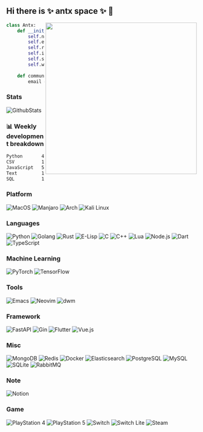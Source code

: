 ## Hi there is ✨ antx space ✨ 👋

<img align="right" width="400" src="https://i.imgur.com/ugWb6BU.gif" />

```python
class Antx:
    def __init__(self):
        self.nickname = 'antx'
        self.education = 'Master of Science in Electronics and Communication Engineering, GXU'
        self.research = ['Robo-Advisor', 'Quantitative Trading', 'Machine Learning', 'Blockchain', 'Cyber Security']
        self.interest = ['Reading', 'Coding', 'Trading']
        self.skills = ['Python', 'Golang', 'Rust', 'E-Lisp', 'C', 'C++', 'Lua', 'Node.js', 'Dart', 'TypeScript']
        self.work = 'Cyber Security'
    
    def communication(self):
        email = d2thaWZlbmcyMDA3QDE2My5jb20
```
### Stats
![GithubStats](https://github-readme-stats.vercel.app/api?username=antx-code&show_icons=True&theme=cobalt)
### :bar_chart: Weekly development breakdown

<!--START_SECTION:waka-->

```txt
Python       4 hrs 48 mins   ███████████████░░░░░░░░░░   59.84 %
CSV          1 hr 35 mins    █████░░░░░░░░░░░░░░░░░░░░   19.85 %
JavaScript   56 mins         ███░░░░░░░░░░░░░░░░░░░░░░   11.78 %
Text         17 mins         █░░░░░░░░░░░░░░░░░░░░░░░░   03.64 %
SQL          13 mins         ▓░░░░░░░░░░░░░░░░░░░░░░░░   02.78 %
```

<!--END_SECTION:waka-->

<!--
![TopLanguage](https://github-readme-stats.vercel.app/api/top-langs/?username=antx-code&hide=html&layout=compact&theme=radical)
![SummaryCard](https://github-profile-summary-cards.vercel.app/api/cards/profile-details?username=antx-code&theme=monokai)
-->

### Platform

![MacOS](https://img.shields.io/static/v1?style=for-the-badge&message=MacOS&color=000000&logo=Apple&logoColor=FFFFFF&label=)
![Manjaro](https://img.shields.io/static/v1?style=for-the-badge&message=Manjaro&color=35BF5C&logo=Manjaro&logoColor=FFFFFF&label=)
![Arch](https://img.shields.io/static/v1?style=for-the-badge&message=Arch&color=1793D1&logo=Arch+Linux&logoColor=FFFFFF&label=)
![Kali Linux](https://img.shields.io/static/v1?style=for-the-badge&message=Kali+Linux&color=222222&logo=Kali+Linux&logoColor=1793D1&label=)

### Languages

![Python](https://img.shields.io/static/v1?style=for-the-badge&message=Python&color=3776AB&logo=Python&logoColor=FFFFFF&label=)
![Golang](https://img.shields.io/static/v1?style=for-the-badge&message=Golang&color=00ADD8&logo=Go&logoColor=FFFFFF&label=)
![Rust](https://img.shields.io/static/v1?style=for-the-badge&message=Rust&color=000000&logo=Rust&logoColor=FFFFFF&label=)
![E-Lisp](https://img.shields.io/static/v1?style=for-the-badge&message=E-Lisp&color=2C2255&logo=GNU+Emacs&logoColor=FFFFFF&label=)
![C](https://img.shields.io/static/v1?style=for-the-badge&message=C&color=A8B9CC&logo=C&logoColor=FFFFFF&label=)
![C++](https://img.shields.io/static/v1?style=for-the-badge&message=C%2B%2B&color=00599C&logo=C%2B%2B&logoColor=FFFFFF&label=)
![Lua](https://img.shields.io/static/v1?style=for-the-badge&message=Lua&color=2C2D72&logo=Lua&logoColor=FFFFFF&label=)
![Node.js](https://img.shields.io/static/v1?style=for-the-badge&message=Node.js&color=339933&logo=Node.js&logoColor=FFFFFF&label=)
![Dart](https://img.shields.io/static/v1?style=for-the-badge&message=Dart&color=0175C2&logo=Dart&logoColor=FFFFFF&label=)
![TypeScript](https://img.shields.io/static/v1?style=for-the-badge&message=TypeScript&color=3178C6&logo=TypeScript&logoColor=FFFFFF&label=)

### Machine Learning

![PyTorch](https://img.shields.io/static/v1?style=for-the-badge&message=PyTorch&color=EE4C2C&logo=PyTorch&logoColor=FFFFFF&label=)
![TensorFlow](https://img.shields.io/static/v1?style=for-the-badge&message=TensorFlow&color=FF6F00&logo=TensorFlow&logoColor=FFFFFF&label=)

### Tools

![Emacs](https://img.shields.io/static/v1?style=for-the-badge&message=Emacs&color=9266CC&logo=Spacemacs&logoColor=FFFFFF&label=)
![Neovim](https://img.shields.io/static/v1?style=for-the-badge&message=Neovim&color=57A143&logo=Neovim&logoColor=FFFFFF&label=)
![dwm](https://img.shields.io/static/v1?style=for-the-badge&message=dwm&color=1177AA&logo=dwm&logoColor=FFFFFF&label=)

### Framework

![FastAPI](https://img.shields.io/static/v1?style=for-the-badge&message=FastAPI&color=009688&logo=FastAPI&logoColor=FFFFFF&label=)
![Gin](https://img.shields.io/static/v1?style=for-the-badge&message=Gin&color=00BFFF&logo=Gin&logoColor=FFFFFF&label=)
![Flutter](https://img.shields.io/static/v1?style=for-the-badge&message=Flutter&color=02569B&logo=Flutter&logoColor=FFFFFF&label=)
![Vue.js](https://img.shields.io/static/v1?style=for-the-badge&message=Vue.js&color=4FC08D&logo=Vue.js&logoColor=FFFFFF&label=)

### Misc

![MongoDB](https://img.shields.io/static/v1?style=for-the-badge&message=MongoDB&color=47A248&logo=MongoDB&logoColor=FFFFFF&label=)
![Redis](https://img.shields.io/static/v1?style=for-the-badge&message=Redis&color=DC382D&logo=Redis&logoColor=FFFFFF&label=)
![Docker](https://img.shields.io/static/v1?style=for-the-badge&message=Docker&color=2496ED&logo=Docker&logoColor=FFFFFF&label=)
![Elasticsearch](https://img.shields.io/static/v1?style=for-the-badge&message=Elasticsearch&color=005571&logo=Elasticsearch&logoColor=FFFFFF&label=)
![PostgreSQL](https://img.shields.io/static/v1?style=for-the-badge&message=PostgreSQL&color=336791&logo=PostgreSQL&logoColor=FFFFFF&label=)
![MySQL](https://img.shields.io/static/v1?style=for-the-badge&message=MySQL&color=4479A1&logo=MySQL&logoColor=FFFFFF&label=)
![SQLite](https://img.shields.io/static/v1?style=for-the-badge&message=SQLite&color=003B57&logo=SQLite&logoColor=FFFFFF&label=)
![RabbitMQ](https://img.shields.io/static/v1?style=for-the-badge&message=RabbitMQ&color=FF6600&logo=RabbitMQ&logoColor=FFFFFF&label=)

### Note

![Notion](https://img.shields.io/static/v1?style=for-the-badge&message=Notion&color=000000&logo=Notion&logoColor=FFFFFF&label=)

### Game

![PlayStation 4](https://img.shields.io/static/v1?style=for-the-badge&message=PlayStation+4&color=003791&logo=PlayStation+4&logoColor=FFFFFF&label=)
![PlayStation 5](https://img.shields.io/static/v1?style=for-the-badge&message=PlayStation+5&color=003791&logo=PlayStation+5&logoColor=FFFFFF&label=)
![Switch](https://img.shields.io/static/v1?style=for-the-badge&message=Switch&color=E60012&logo=Nintendo+Switch&logoColor=FFFFFF&label=)
![Switch Lite](https://img.shields.io/static/v1?style=for-the-badge&message=Switch+Lite&color=E60012&logo=Nintendo+Switch&logoColor=FFFFFF&label=)
![Steam](https://img.shields.io/static/v1?style=for-the-badge&message=Steam&color=000000&logo=Steam&logoColor=FFFFFF&label=)
